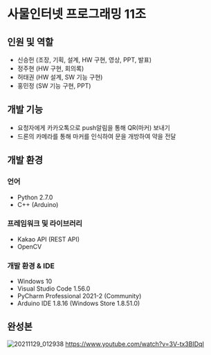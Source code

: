# 사물인터넷 프로그래밍 11조

## 인원 및 역할
- 신승헌 (조장, 기획, 설계, HW 구현, 영상, PPT, 발표)
- 정주현 (HW 구현, 회의록)
- 허태권 (HW 설계, SW 기능 구현)
- 홍민정 (SW 기능 구현, PPT)

## 개발 기능
- 요청자에게 카카오톡으로 push알림을 통해 QR(마커) 보내기
- 드론의 카메라를 통해 마커를 인식하여 문을 개방하여 약을 전달

## 개발 환경
### 언어
- Python 2.7.0
- C++ (Arduino)

### 프레임워크 및 라이브러리
- Kakao API (REST API)
- OpenCV

### 개발 환경 & IDE
- Windows 10
- Visual Studio Code 1.56.0
- PyCharm Professional 2021-2 (Community)
- Arduino IDE 1.8.16 (Windows Store 1.8.51.0)

## 완성본
![20211129_012938](https://user-images.githubusercontent.com/26498125/144749753-a1bd3cef-6d3f-4098-91f1-8470f5959a8b.jpg)
https://www.youtube.com/watch?v=3V-tx3BIDqI
